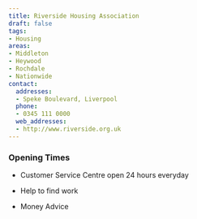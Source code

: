 ```yaml
---
title: Riverside Housing Association
draft: false
tags:
- Housing
areas:
- Middleton
- Heywood
- Rochdale
- Nationwide
contact:
  addresses:
  - Speke Boulevard, Liverpool
  phone:
  - 0345 111 0000
  web_addresses:
  - http://www.riverside.org.uk
---
```


### Opening Times
* Customer Service Centre open 24 hours everyday

* Help to find work
* Money Advice